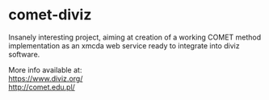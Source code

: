 # comet-diviz
Insanely interesting project, aiming at creation of a working COMET method <br>
implementation as an xmcda web service ready to integrate into diviz software.<br>

More info available at:<br>
https://www.diviz.org/<br>
http://comet.edu.pl/
